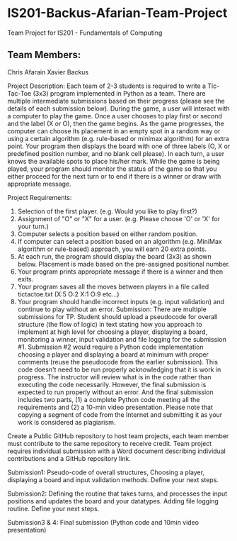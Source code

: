 # IS201-Backus-Afarian-Team-Project
Team Project for IS201 - Fundamentals of Computing
## Team Members:
Chris Afarain
Xavier Backus

Project Description: Each team of 2-3 students is required to write a Tic-Tac-Toe (3x3) program implemented in Python as a team. There are multiple intermediate submissions based on their progress (please see the details of each submission below). During the game, a user will interact with a computer to play the game. Once a user chooses to play first or second and the label (X or O), then the game begins. As the game progresses, the computer can choose its placement in an empty spot in a random way or using a certain algorithm (e.g. rule-based or minimax algorithm) for an extra point. Your program then displays the board with one of three labels (O, X or predefined position number, and no blank cell please). In each turn, a user knows the available spots to place his/her mark. While the game is being played, your program should monitor the status of the game so that you either proceed for the next turn or to end if there is a winner or draw with appropriate message. 

Project Requirements:
1. Selection of the first player. (e.g. Would you like to play first?)
2. Assignment of "O" or "X" for a user. (e.g. Please choose 'O' or 'X' for your turn.)
3. Computer selects a position based on either random position. 
4. If computer can select a position based on an algorithm (e.g. MiniMax algorithm or rule-based) approach, you will earn 20 extra points.
5. At each run, the program should display the board (3x3) as shown below. Placement is made based on the pre-assigned positional number.
6. Your program prints appropriate message if there is a winner and then exits.
7. Your program saves all the moves between players in a file called tictactoe.txt (X:5 O:2 X:1 O:9 etc...)
8. Your program should handle incorrect inputs (e.g. input validation) and continue to play without an error.
Submission: There are multiple submissions for TP. Student should upload a pseudocode for overall structure (the flow of logic) in text stating how you approach to implement at high level for choosing a player, displaying a board, monitoring a winner, input validation and file logging for the submission #1. Submission #2 would require a Python code implementation choosing a player and displaying a board at minimum with proper comments (reuse the pseudocode from the earlier submission). This code doesn't need to be run properly acknowledging that it is work in progress. The instructor will review what is in the code rather than executing the code necessarily. However, the final submission is expected to run properly without an error. And the final submission includes two parts, (1) a complete Python code meeting all the requirements and (2) a 10-min video presentation. Please note that copying a segment of code from the Internet and submitting it as your work is considered as plagiarism.

Create a Public GitHub repository to host team projects, each team member must contribute to the same repository to receive credit. Team project requires individual submission with a Word document describing individual contributions and a GitHub repository link.

Submission1: Pseudo-code of overall structures, Choosing a player, displaying a board and input validation methods. Define your next steps.

Submission2: Defining the routine that takes turns, and processes the input positions and updates the board and your datatypes. Adding file logging routine. Define your next steps.

Submission3 & 4: Final submission (Python code and 10min video presentation)


